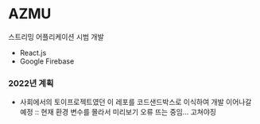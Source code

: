 # AZMU

스트리밍 어플리케이션 시범 개발

- React.js
- Google Firebase

### 2022년 계획

- 사회에서의 토이프로젝트였던 이 레포를 코드샌드박스로 이식하여 개발 이어나갈 예정
  :: 현재 환경 변수를 몰라서 미리보기 오류 뜨는 중임... 고쳐야징
